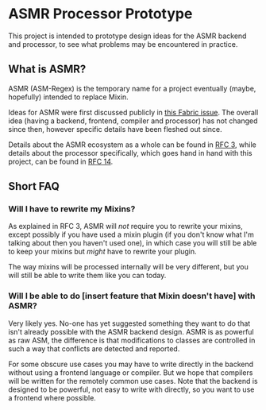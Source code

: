 # ASMR Processor Prototype
This project is intended to prototype design ideas for the ASMR backend and processor, to see what problems may be encountered in practice.

## What is ASMR?
ASMR (ASM-Regex) is the temporary name for a project eventually (maybe, hopefully) intended to replace Mixin.

Ideas for ASMR were first discussed publicly in [this Fabric issue](https://github.com/FabricMC/fabric-loader/issues/244). The overall idea (having a backend, frontend, compiler and processor) has not changed since then, however specific details have been fleshed out since.

Details about the ASMR ecosystem as a whole can be found in [RFC 3](https://github.com/QuiltMC/rfcs/pull/3), while details about the processor specifically, which goes hand in hand with this project, can be found in [RFC 14](https://github.com/QuiltMC/rfcs/pull/14).

## Short FAQ

### Will I have to rewrite my Mixins?
As explained in RFC 3, ASMR will *not* require you to rewrite your mixins, except possibly if you have used a mixin plugin (if you don't know what I'm talking about then you haven't used one), in which case you will still be able to keep your mixins but *might* have to rewrite your plugin.

The way mixins will be processed internally will be very different, but you will still be able to write them like you can today.

### Will I be able to do \[insert feature that Mixin doesn't have\] with ASMR?
Very likely yes. No-one has yet suggested something they want to do that isn't already possible with the ASMR backend design. ASMR is as powerful as raw ASM, the difference is that modifications to classes are controlled in such a way that conflicts are detected and reported.

For some obscure use cases you may have to write directly in the backend without using a frontend language or compiler. But we hope that compilers will be written for the remotely common use cases. Note that the backend is designed to be powerful, not easy to write with directly, so you want to use a frontend where possible.
